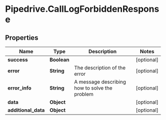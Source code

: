 # Pipedrive.CallLogForbiddenResponse

## Properties

Name | Type | Description | Notes
------------ | ------------- | ------------- | -------------
**success** | **Boolean** |  | [optional] 
**error** | **String** | The description of the error | [optional] 
**error_info** | **String** | A message describing how to solve the problem | [optional] 
**data** | **Object** |  | [optional] 
**additional_data** | **Object** |  | [optional] 


